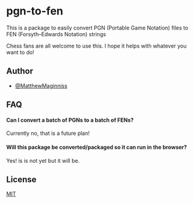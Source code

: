 # pgn-to-fen

This is a package to easily convert PGN (Portable Game Notation) files to FEN (Forsyth–Edwards Notation) strings

Chess fans are all welcome to use this. I hope it helps with whatever you want to do!


## Author

- [@MatthewMaginniss](https://www.github.com/matthewmaginniss)

## FAQ

#### Can I convert a batch of PGNs to a batch of FENs?

Currently no, that is a future plan!

#### Will this package be converted/packaged so it can run in the browser?

Yes! is is not yet but it will be.

## License

[MIT](https://github.com/MatthewMaginniss/PGNtoFEN/blob/main/LICENSE)

